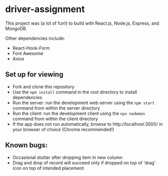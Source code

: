 # driver-assignment
 This project was (a lot of fun!) to build with React.js, Node.js, Express, and MongoDB.
 
 Other dependencies include:
 - React-Hook-Form
 - Font Awesome
 - Axios

## Set up for viewing
- Fork and clone this repository
- Use the `npm install` command in the root directory to install dependencies
- Run the server: run the development web server using the `npm start` command from within the server directory
- Run the client: run the development client using the `npx nodemon` command from within the client directory
- If the app does not run automatically, browse to http://localhost:3000/ in your browser of choice (Chrome recommended!)

## Known bugs:
- Occasional stutter after dropping item in new column
- Drag and drop of record will succeed only if dropped on top of 'drag' icon on top of intended placement
